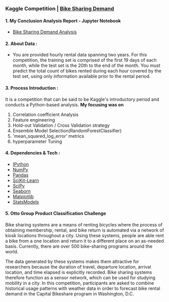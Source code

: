 ### Kaggle Competition | [Bike Sharing Demand](https://www.kaggle.com/c/bike-sharing-demand)


#### 1. My Conclusion Analysis Report - Jupyter Notebook
* [Bike Sharing Demand Analysis](https://github.com/miedlev/Kaggle-Otto-Group-Product-Classification/blob/master/Otto%20Group%20Product%20Classification.ipynb)


#### 2. About Data :
* You are provided hourly rental data spanning two years. For this competition, the training set is comprised of the first 19 days of each month, while the test set is the 20th to the end of the month. You must predict the total count of bikes rented during each hour covered by the test set, using only information available prior to the rental period.


#### 3. Process Introduction :
It is a competition that can be said to be Kaggle's introductory period and conducts a Python-based analysis. **My focusing was on** 
1. Correlation coefficient Analysis 
2. Feature engineering
3. Hold-out Validation / Cross Validation strategy
4. Ensemble Model Selection(RandomForestClassifier)
5. 'mean_squared_log_error' metrics
6. hyperparameter Tuning 


#### 4. Dependencies & Tech :
* [IPython](http://ipython.org/)
* [NumPy](http://www.numpy.org/)
* [Pandas](http://pandas.pydata.org/)
* [SciKit-Learn](http://scikit-learn.org/stable/)
* [SciPy](http://www.scipy.org/)
* [Seaborn](https://seaborn.pydata.org/)
* [Matplotlib](http://matplotlib.org/)
* [StatsModels](http://statsmodels.sourceforge.net/)



#### 5. Otto Group Product Classification Challenge
Bike sharing systems are a means of renting bicycles where the process of obtaining membership, rental, and bike return is automated via a network of kiosk locations throughout a city. Using these systems, people are able rent a bike from a one location and return it to a different place on an as-needed basis. Currently, there are over 500 bike-sharing programs around the world.

The data generated by these systems makes them attractive for researchers because the duration of travel, departure location, arrival location, and time elapsed is explicitly recorded. Bike sharing systems therefore function as a sensor network, which can be used for studying mobility in a city. In this competition, participants are asked to combine historical usage patterns with weather data in order to forecast bike rental demand in the Capital Bikeshare program in Washington, D.C.
